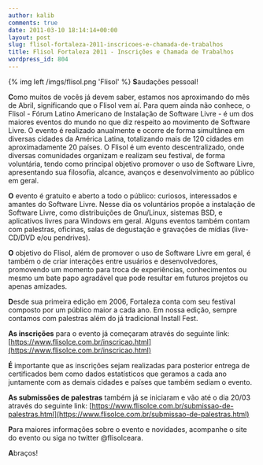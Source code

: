 ```yaml
---
author: kalib
comments: true
date: 2011-03-10 18:14:14+00:00
layout: post
slug: flisol-fortaleza-2011-inscricoes-e-chamada-de-trabalhos
title: Flisol Fortaleza 2011 - Inscrições e Chamada de Trabalhos
wordpress_id: 804
---
```

{% img left /imgs/flisol.png 'Flisol' %}
**S**audações pessoal!

**C**omo muitos de vocês já devem saber, estamos nos aproximando do mês de Abril, significando que o Flisol vem aí. Para quem ainda não conhece, o Flisol - Fórum Latino Americano de Instalação de Software Livre - é um dos maiores eventos do mundo no que diz respeito ao movimento de Software Livre. O evento é realizado anualmente e ocorre de forma simultânea em diversas cidades da América Latina, totalizando mais de 120 cidades em aproximadamente 20 países. O Flisol é um evento descentralizado, onde diversas comunidades organizam e realizam seu festival, de forma voluntária, tendo como principal objetivo promover o uso de Software Livre, apresentando sua filosofia, alcance, avanços e desenvolvimento ao público em geral.

**O** evento é gratuito e aberto a todo o público: curiosos, interessados e amantes do Software Livre. Nesse dia os voluntários propõe a instalação de Software Livre, como distribuições de Gnu/Linux, sistemas BSD, e aplicativos livres para Windows em geral. Alguns eventos também contam com palestras, oficinas, salas de degustação e gravações de mídias (live-CD/DVD e/ou pendrives).

**O** objetivo do Flisol, além de promover o uso de Software Livre em geral, é também o de criar interações entre usuários e desenvolvedores, promovendo um momento para troca de experiências, conhecimentos ou mesmo um bate papo agradável que pode resultar em futuros projetos ou apenas amizades.

**D**esde sua primeira edição em 2006, Fortaleza conta com seu festival composto por um público maior a cada ano. Em nossa edição, sempre contamos com palestras além do já tradicional Install Fest.

**As inscrições** para o evento já começaram através do seguinte link: [https://www.flisolce.com.br/inscricao.html](https://www.flisolce.com.br/inscricao.html)

**É** importante que as inscrições sejam realizadas para posterior entrega de certificados bem como dados estatísticos que geramos a cada ano juntamente com as demais cidades e países que também sediam o evento.

**As submissões de palestras** também já se iniciaram e vão até o dia 20/03 através do seguinte link: [https://www.flisolce.com.br/submissao-de-palestras.html](https://www.flisolce.com.br/submissao-de-palestras.html)

**P**ara maiores informações sobre o evento e novidades, acompanhe o site do evento ou siga no twitter @flisolceara.

**A**braços!